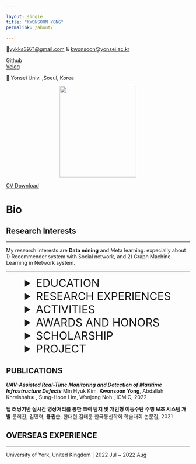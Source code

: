 ```yaml
---

layout: single
title: "KWONSOON YONG"
permalink: /about/

---
```



📧yykks3971@gmail.com & kwonsoon@yonsei.ac.kr 


[Github](https://github.com/reverse-sky)  
[Velog](https://velog.io/@reversesky)  

📍 Yonsei Univ. ,Soeul, Korea

<div style="text-align: center;">
  <img src="{{ site.baseurl }}/assets/images/about/kwonsoon.jpg" width="210" height="250" style="display: inline-block;" />
</div>

<!-- 중앙에 위치하게끔 하는 코드 -->
[CV Download](https://drive.google.com/file/d/1qVR79WUlrT5dfnhpbITQWqVxxoXylMKO/view)


# Bio

## Research Interests

---

My research interests are **Data mining** and Meta learning. expecially about 1) Recommender system with Social network,  and 2) Graph Machine Learning in Network system.  

----




<details>
<summary style="margin-left: 50px;font-size: 30px;">EDUCATION</summary>
<div style="margin-left: 25px;">

|Date|Model|Link|Degree|
|--|:--:|:--:|:--:|
|Sep. 2023 ~ current|Yonsei University, Computational Science and Engineering |[CSE](https://cse.yonsei.ac.kr/cse/index.do)|M.S|
|Mar. 2018 ~Aug. 2023|Hallym University, Computer Science       |[Hallym](https://sw.hallym.ac.kr/index.php)|B.S|  
 
</div>
</details>


<details>
<summary style="margin-left: 50px;font-size: 30px;">RESEARCH EXPERIENCES</summary>
<div style="margin-left: 25px;">

|Period|Lab|Prof|location|
|:--|:--:|:--:|:--:|
|July 2023~Current|MIDaS (Machine Intelligence & Data Science)lab|Prof. Won-Yong Shin|YONSEI University,Seoul,Korea|
|Mar 2023 ~Jun 2023|MIIL(Medical Image Innovation Laboratory)|Prof. Wonjin Yi|SEOUL National University, Seoul, Korea|
|Sep. 2020 –Dec. 2022|AACL(Advanced Ai Communication Lab) |Prof. Wonjong Noh , Prof. Sung Hoon Lim|Hallym University,  Chuncheon, Korea|
 
</div>
</details>


<details>
<summary style="margin-left: 50px;font-size: 30px;">ACTIVITIES</summary>
<div style="margin-left: 50px;">

  
|Subject | topics | period|
|----|:---:|:----|
|Teaching Assistant |Topics in Machine Learning|2022, Fall|
|Teaching Assistant |Digital communication|2022, Spring | 
|Teaching Assistant|Basic Deep Neural Network|2022, Spring|
|Teaching Assistant|Artificial intelligence|2022, Spring|
|Participants |Industry-Academic Cooperation Project|2021, Fall|
|Mentor |Software Convergence College|2021, Spring
</div>
</details>












<details>
<summary style="margin-left: 50px;font-size: 30px;">AWARDS AND HONORS</summary>
<div style="margin-left: 25px;">



 
</div>
</details>

<details>
<summary style="margin-left: 50px;font-size: 30px;">SCHOLARSHIP</summary>
<div style="margin-left: 25px;">


|||||
|:--:|:--:|:--:|
National Excellence in Science and Engineering Scholarship| Republic of Korea Government | 2022 Mar ~ Present 
SW Overseas Training Scholarship | SW Department  in Hallym Univ | 2022 Summer
School Excellence Scholarship  | Hallym Univ |  2018 Mar~ 2021 Sep
SW Mentoring Scholarship | SW Department  in Hallym Univ |  2021 Mar~  2021 Summer
 
</div>
</details>


<details>
<summary style="margin-left: 50px;font-size: 30px;">PROJECT</summary>
<div style="margin-left: 50px;">

  
|Subject|topics|period|Adviser|  
|----|:---:|:----:|:--:|    
|[Poster](https://github.com/reverse-sky/DL_Study/tree/main/Generative/DDPM)|DDPM|2023_summer|--|
|Brain tumor Segmentation|Using the Brats 2013 Dataset to segment Brain Tumor. Attention Unet is used and various techniques have applied.|2021 Fall ~ 2022 Fall|--|  
|Capston Project|Development of Encoding techniques using Machine Learning|2022_spring|Prof. Sung Hoon Lim|  
|--|--|2023_spring|--|    
</div>
</details>

## PUBLICATIONS


***UAV-Assisted Real-Time Monitoring and Detection of Maritime Infrastructure Defects***
Min Hyuk Kim, **Kwonsoon Yong**, Abdallah Khreishah∗ , Sung-Hoon Lim, Wonjong Noh , ICMIC, 2022

**딥 러닝기반 실시간 영상처리를 통한 크랙 탐지 및 개인형 이동수단 주행 보조 시스템 개발**
문희찬, 김민혁, **용권순**, 한대현,김태운
한국통신학회  학술대회 논문집, 2021                               

## OVERSEAS EXPERIENCE

---

University of York, United Kingdom | 2022 Jul ~ 2022 Aug


 


